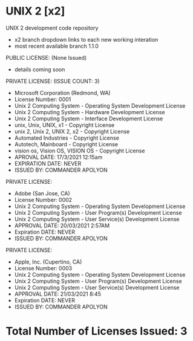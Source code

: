 # UNIX 2 [x2]
UNIX 2 development code repository
- x2 branch dropdown links to each new working interation
- most recent available branch 1.1.0

PUBLIC LICENSE: (None Issued)
- details coming soon

PRIVATE LICENSE: (ISSUE COUNT: 3)

- Microsoft Corporation (Redmond, WA)
- License Number: 0001
- Unix 2 Computing System           - Operating System Development License
- Unix 2 Computing System           - Hardware Development License
- Unix 2 Computing System           - Interface Development License
- unix, Unix, UNIX, x1              - Copyright License
- unix 2, Unix 2, UNIX 2, x2        - Copyright License
- Automated Industries              - Copyright License
- Autotech, Mainboard               - Copyright License
- vision os, Vision OS, VISION OS   - Copyright License
- APROVAL DATE:    17/3/2021 12:15am
- EXPIRATION DATE: NEVER
- ISSUED BY:       COMMANDER APOLYON

PRIVATE LICENSE: 
- Adobe (San Jose, CA)
- License Number: 0002
- Unix 2 Computing System           - Operating System Development License
- Unix 2 Computing System           - User Program(s) Development License
- Unix 2 Computing System           - User Service(s) Development License
- APPROVAL DATE:   20/03/2021 2:57AM
- Expiration DATE: NEVER
- ISSUED BY:       COMMANDER APOLYON

PRIVATE LICENSE:
- Apple, Inc. (Cupertino, CA)
- License Number: 0003
- Unix 2 Computing System           - Operating System Development License
- Unix 2 Computing System           - User Program(s) Development License
- Unix 2 Computing System           - User Service(s) Development License
- APPROVAL DATE:   21/03/2021 8:45
- Expiration DATE: NEVER
- ISSUED BY:       COMMANDER APOLYON

# Total Number of Licenses Issued: 3
